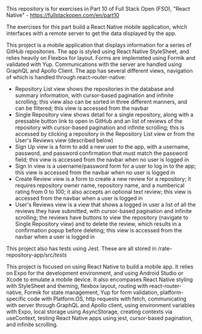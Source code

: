 This repository is for exercises in Part 10 of Full Stack Open (FSO), "React Native" - https://fullstackopen.com/en/part10

The exercises for this part build a React Native mobile application, which interfaces with a remote server to get the data displayed by the app.

This project is a mobile application that displays information for a series of GitHub repositories. The app is styled using React Native StyleSheet, and relies heavily on Flexbox for layout. Forms are implemeted using Formik and validated with Yup. Communications with the server are handled using GraphQL and Apollo Client. The app has several different views, navigation of which is handled through react-router-native:
* Repository List view shows the repositories in the database and summary information, with cursor-based pagination and infinite scrolling; this view also can be sorted in three different manners, and can be filtered; this view is accessed from the navbar
* Single Repository view shows detail for a single repository, along with a pressable button link to open in GitHub and an list of reviews of the repository with cursor-based pagination and infinite scrolling; this is accessed by clicking a repository in the Repository List view or from the User's Reviews view (described below)
* Sign Up view is a form to add a new user to the app, with a username, password, and password confirmation that must match the password field; this view is accessed from the navbar when no user is logged in
* Sign In view is a username/password form for a user to log in to the app; this view is accessed from the navbar when no user is logged in
* Create Review view is a form to create a new review for a repository; it requires repository owner name, repository name, and a numberical rating from 0 to 100; it also accepts an optional text review; this view is accessed from the navbar when a user is logged in
* User's Reviews view is a view that shows a logged in user a list of all the reviews they have submitted, with cursor-based pagination and infinite scrolling; the reviews have buttons to view the repository (navigate to Single Repository view) and to delete the review, which results in a confirmation popup before deleting; this view is accessed from the navbar when a user is logged in

This project also has tests using Jest. These are all stored in /rate-repository-app/src/_tests_

This project is focused on using React Native to build a mobile app. It relies on Expo for the development environment, and using Android Studio or Xcode to emulate a mobile device. It also encompases React Native styling with StyleSheet and theming, flexbox layout, routing with react-router-native, Formik for state management, Yup for form validation, platform-specific code with Platform.OS, http requests with fetch, communicating with server through GraphQL and Apollo client, using environment variables with Expo, local storage using AsyncStorage, creating contexts via useContext, testing React Native apps using jest, cursor-based pagination, and infinite scrolling.

